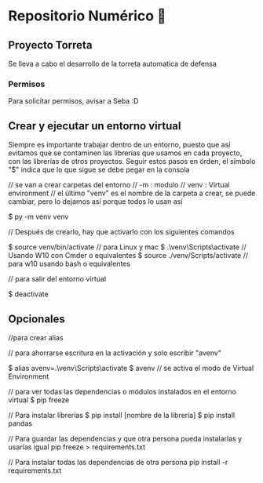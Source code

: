 # Repositorio Numérico 🤖

## Proyecto Torreta
Se lleva a cabo el desarrollo de la torreta automatica de defensa

### Permisos
Para solicitar permisos, avisar a Seba :D

## Crear y ejecutar un entorno virtual
Siempre es importante trabajar dentro de un entorno, puesto que así evitamos que se contaminen las librerías que usamos en cada proyecto, con las librerías de otros proyectos.
Seguir estos pasos en órden, el símbolo "$" indica que lo que sigue se debe pegar en la consola

// se van a crear carpetas del entorno 
// -m : modulo
// venv : Virtual environment
// el último "venv" es el nombre de la carpeta a crear, se puede cambiar, pero lo dejamos así porque todos lo usan así

$ py -m venv venv

// Después de crearlo, hay que activarlo con los siguientes comandos

$ source venv/bin/activate          // para Linux y mac
$ .\venv\Scripts\activate           // Usando W10 con Cmder o equivalentes
$ source ./venv/Scripts/activate    // para w10 usando bash o equivalentes

// para salir del entorno virtual

$ deactivate


## Opcionales
//para crear alias

// para ahorrarse escritura en la activación y solo escribir "avenv"

$ alias avenv=.\venv\Scripts\activate
$ avenv // se activa el modo de Virtual Environment

// para ver todas las dependencias o módulos instalados en el entorno virtual
$ pip freeze 

// Para instalar librerías
$ pip install [nombre de la librería]
$ pip install pandas

// Para guardar las dependencias y que otra persona pueda instalarlas y usarlas igual
pip freeze > requirements.txt 

// Para instalar todas las dependencias de otra persona
pip install -r requirements.txt